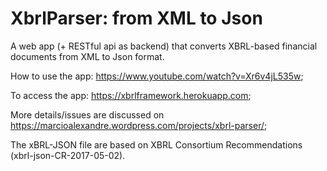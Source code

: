 # XbrlParser: from XML to Json

A web app (+ RESTful api as backend) that converts XBRL-based financial documents from XML to Json format.

How to use the app: https://www.youtube.com/watch?v=Xr6v4jL535w;

To access the app: https://xbrlframework.herokuapp.com;

More details/issues are discussed on https://marcioalexandre.wordpress.com/projects/xbrl-parser/;

The xBRL-JSON file are based on XBRL Consortium Recommendations (xbrl-json-CR-2017-05-02).
